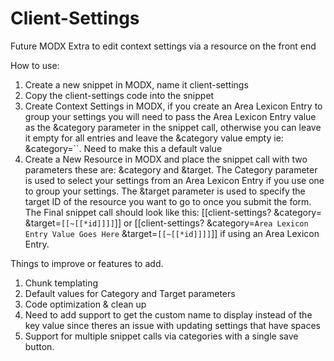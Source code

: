 Client-Settings
===============

Future MODX Extra to edit context settings via a resource on the front end

How to use:

1. Create a new snippet in MODX, name it client-settings
2. Copy the client-settings code into the snippet
3. Create Context Settings in MODX, if you create an Area Lexicon Entry to group your settings you will need to pass the Area Lexicon Entry value as the &category parameter in the snippet call, otherwise you can leave it empty for all entries and leave the &category value empty ie: &category=``. Need to make this a default value
4. Create a New Resource in MODX and place the snippet call with two parameters these are: &category and &target. The Category parameter is used to select your settings from an Area Lexicon Entry if you use one to group your settings. The &target parameter is used to specify the target ID of the resource you want to go to once you submit the form. The Final snippet call should look like this: [[client-settings? &category=` ` &target=`[[~[[*id]]]]`]] or [[client-settings? &category=`Area Lexicon Entry Value Goes Here` &target=`[[~[[*id]]]]`]] if using an Area Lexicon Entry.

Things to improve or features to add.

1. Chunk templating
2. Default values for Category and Target parameters
3. Code optimization & clean up
4. Need to add support to get the custom name to display instead of the key value since theres an issue with updating settings that have spaces
5. Support for multiple snippet calls via categories with a single save button.
